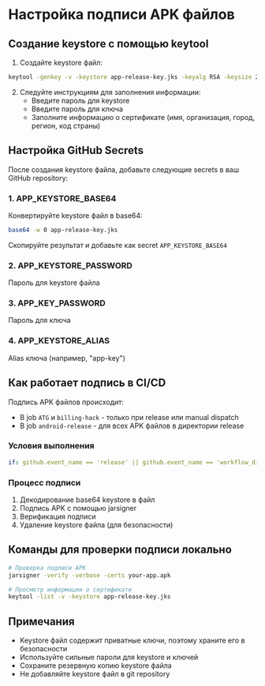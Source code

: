 # Настройка подписи APK файлов

## Создание keystore с помощью keytool

1. Создайте keystore файл:
```bash
keytool -genkey -v -keystore app-release-key.jks -keyalg RSA -keysize 2048 -validity 10000 -alias app-key
```

2. Следуйте инструкциям для заполнения информации:
   - Введите пароль для keystore
   - Введите пароль для ключа
   - Заполните информацию о сертификате (имя, организация, город, регион, код страны)

## Настройка GitHub Secrets

После создания keystore файла, добавьте следующие secrets в ваш GitHub repository:

### 1. APP_KEYSTORE_BASE64
Конвертируйте keystore файл в base64:
```bash
base64 -w 0 app-release-key.jks
```
Скопируйте результат и добавьте как secret `APP_KEYSTORE_BASE64`

### 2. APP_KEYSTORE_PASSWORD
Пароль для keystore файла

### 3. APP_KEY_PASSWORD
Пароль для ключа

### 4. APP_KEYSTORE_ALIAS
Alias ключа (например, "app-key")

## Как работает подпись в CI/CD

Подпись APK файлов происходит:
- В job `ATG` и `billing-hack` - только при release или manual dispatch
- В job `android-release` - для всех APK файлов в директории release

### Условия выполнения
```yaml
if: github.event_name == 'release' || github.event_name == 'workflow_dispatch'
```

### Процесс подписи
1. Декодирование base64 keystore в файл
2. Подпись APK с помощью jarsigner
3. Верификация подписи
4. Удаление keystore файла (для безопасности)

## Команды для проверки подписи локально

```bash
# Проверка подписи APK
jarsigner -verify -verbose -certs your-app.apk

# Просмотр информации о сертификате
keytool -list -v -keystore app-release-key.jks
```

## Примечания

- Keystore файл содержит приватные ключи, поэтому храните его в безопасности
- Используйте сильные пароли для keystore и ключей
- Сохраните резервную копию keystore файла
- Не добавляйте keystore файл в git repository